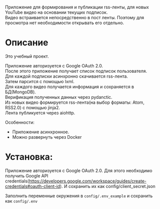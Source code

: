 Приложение для формирования и публикации rss-ленты, для новых YouTube видео на основании текущих подписок.  
Видео встраивается непосредственно в пост ленты. Поэтому для просмотра нет необходимости открывать его отдельно.  

# Описание
Это учебный проект.

Приложение авторизуется с Google OAuth 2.0.  
После этого приложение получает список подписок пользователя.  
Для каждой подписки асинхронно скачивается rss-лента.  
Затем парсится с помощью lxml.  
Для каждого видео получается информация и сохраняется в БД(MongoDB).  
Верификация полученных данных через pydanctic.  
Из новых видео формируется rss-лента(на выбор форматы: Atom, RSS2.0) с помощью 
jinja2.  
Лента публикуется через aiohttp.  

Особенности:
 - Приложение асинхронное.
 - Можно развернуть через Docker

# Установка:
Приложение авторизуется с Google OAuth 2.0.
Для этого необходимо получить Google API credentials(https://developers.google.com/workspace/guides/create-credentials#oauth-client-id). И сохранить их как config/client_secret.json  

Заполнить переменные окружения в `config/.env_example` и сохранить как `config/.env`  

